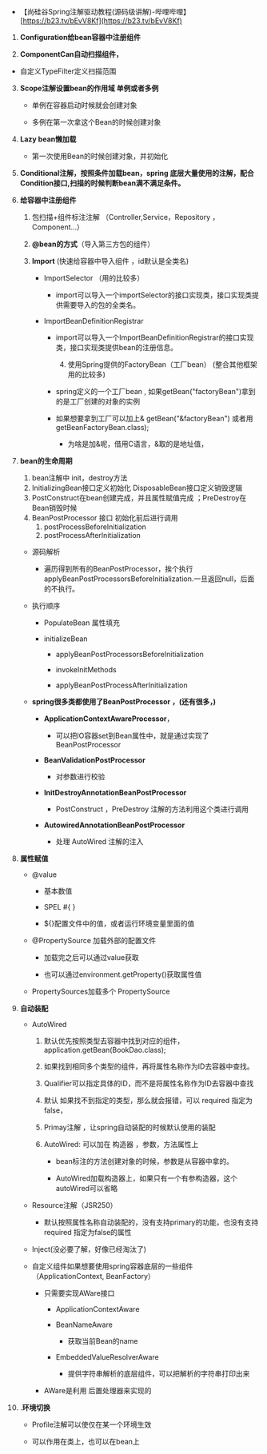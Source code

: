 - 【尚硅谷Spring注解驱动教程(源码级讲解)-哔哩哔哩】 [https://b23.tv/bEvV8Kf](https://b23.tv/bEvV8Kf)

1. **Configuration给bean容器中注册组件**

2.  **ComponentCan自动扫描组件，**
   - 自定义TypeFilter定义扫描范围

3. **Scope注解设置bean的作用域 单例或者多例**

   - 单例在容器启动时候就会创建对象

   - 多例在第一次拿这个Bean的时候创建对象

4. **Lazy bean懒加载** 
   - 第一次使用Bean的时候创建对象，并初始化

5. **Conditional注解，按照条件加载bean，spring 底层大量使用的注解，配合Condition接口,扫描的时候判断bean满不满足条件。**

6. **给容器中注册组件**

   1. 包扫描+组件标注注解 （Controller,Service，Repository ，Component...）

   2. **@bean的方式**（导入第三方包的组件）

   3. **Import**	(快速给容器中导入组件 ，id默认是全类名)

      - ImportSelector  （用的比较多）
        - import可以导入一个importSelector的接口实现类，接口实现类提供需要导入的包的全类名。

      - ImportBeanDefinitionRegistrar
        - import可以导入一个ImportBeanDefinitionRegistrar的接口实现类，接口实现类提供bean的注册信息。

       		4. 使用Spring提供的FactoryBean（工厂bean） (整合其他框架用的比较多) 
       	- spring定义的一个工厂bean , 如果getBean("factoryBean")拿到的是工厂创建的对象的实例
       	- 如果想要拿到工厂可以加上&   getBean("&factoryBean") 或者用 getBeanFactoryBean.class); 
       	  - 为啥是加&呢，借用C语言，&取的是地址值，

7. **bean的生命周期**

   1. bean注解中 init，destroy方法
   2. InitializingBean接口定义初始化  DisposableBean接口定义销毁逻辑 
   3. PostConstruct在bean创建完成，并且属性赋值完成 ；PreDestroy在Bean销毁时候
   4. BeanPostProcessor 接口 初始化前后进行调用
      1. postProcessBeforeInitialization
      2. postProcessAfterInitialization

   - 源码解析
     - 遍历得到所有的BeanPostProcessor，挨个执行 applyBeanPostProcessorsBeforeInitialization.一旦返回null，后面的不执行。

   - 执行顺序

     - PopulateBean  属性填充

     - initializeBean

       - applyBeanPostProcessorsBeforeInitialization

       - invokeInitMethods

       - applyBeanPostProcessAfterInitialization

   - **spring很多类都使用了BeanPostProcessor ，(还有很多，)**

     - **ApplicationContextAwareProcessor**，
       - 可以把IO容器set到Bean属性中，就是通过实现了 BeanPostProcessor

     - **BeanValidationPostProcessor**
       - 对参数进行校验

     - **InitDestroyAnnotationBeanPostProcessor**
       - PostConstruct ，PreDestroy 注解的方法利用这个类进行调用

     - **AutowiredAnnotationBeanPostProcessor**
       - 处理 AutoWired 注解的注入

8. **属性赋值**

   - @value

     - 基本数值

     - SPEL #{ }

     - ${}配置文件中的值，或者运行环境变量里面的值

   - @PropertySource 加载外部的配置文件

     - 加载完之后可以通过value获取

     - 也可以通过environment.getProperty()获取属性值

   - PropertySources加载多个 PropertySource  

9. **自动装配**

   - AutoWired 

     1. 默认优先按照类型去容器中找到对应的组件，application.getBean(BookDao.class);

     2. 如果找到相同多个类型的组件，再将属性名称作为ID去容器中查找。

     3. Qualifier可以指定具体的ID，而不是将属性名称作为ID去容器中查找

     4. 默认 如果找不到指定的类型，那么就会报错，可以 required 指定为false，

     5. Primay注解 ，让spring自动装配的时候默认使用的装配

     6. AutoWired: 可以加在 构造器 ，参数，方法属性上 

        - bean标注的方法创建对象的时候，参数是从容器中拿的。

        - AutoWired加载构造器上，如果只有一个有参构造器，这个autoWired可以省略

   - Resource注解（JSR250）
     - 默认按照属性名称自动装配的，没有支持primary的功能，也没有支持 required 指定为false的属性

   - Inject(没必要了解，好像已经淘汰了)

   - 自定义组件如果想要使用spring容器底层的一些组件（ApplicationContext, BeanFactory）

     - 只需要实现AWare接口

       - ApplicationContextAware

       - BeanNameAware 
         - 获取当前Bean的name

       - EmbeddedValueResolverAware 
         - 提供字符串解析的底层组件，可以把解析的字符串打印出来 

     - AWare是利用 后置处理器来实现的

10. .**环境切换**

    - Profile注解可以使仅在某一个环境生效 

    - 可以作用在类上，也可以在bean上